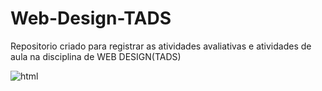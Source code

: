 # Web-Design-TADS

Repositorio criado para registrar as atividades avaliativas e atividades de aula na disciplina de WEB DESIGN(TADS)

![html](https://img.shields.io/badge/HTML-e34f26?logo=html5&logoColor=ffffff&style=for-the-badge)
